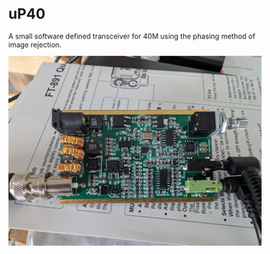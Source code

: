 # uP40
A small software defined transceiver for 40M using the phasing method of image rejection.

![alt text](https://github.com/ianm8/uP40/blob/main/docs/uP40-Top.jpg?raw=true)
